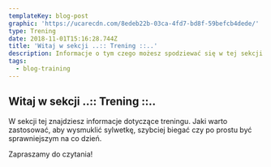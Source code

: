 ```yaml
---
templateKey: blog-post
graphic: 'https://ucarecdn.com/8edeb22b-03ca-4fd7-bd8f-59befcb4dede/'
type: Trening
date: 2018-11-01T15:16:28.744Z
title: 'Witaj w sekcji ..:: Trening ::..'
description: Informacje o tym czego możesz spodziewać się w tej sekcji.
tags:
  - blog-training
---
```

## Witaj w sekcji ..:: Trening ::..

W sekcji tej znajdziesz informacje dotyczące treningu. Jaki warto zastosować, aby wysmuklić sylwetkę, szybciej biegać czy po prostu być sprawniejszym na co dzień. 

Zapraszamy do czytania!
